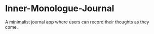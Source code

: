# Inner-Monologue-Journal

A minimalist journal app where users can record their thoughts as they come.
